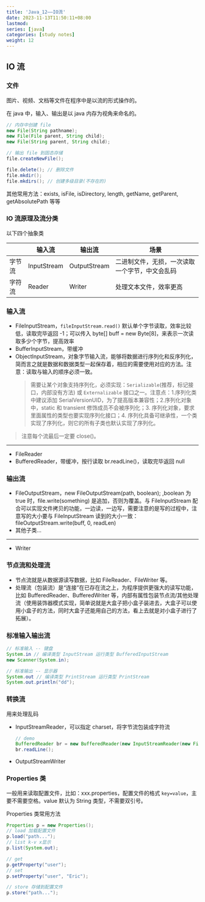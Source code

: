 ```yaml
---
title: 'Java_12——IO流'
date: 2023-11-13T11:50:11+08:00
lastmod:
series: [java]
categories: [study notes]
weight: 12
---
```


## IO 流

### 文件

图片、视频、文档等文件在程序中是以流的形式操作的。

在 java 中，输入、输出是以 java 内存为视角来命名的。

```java
// 内存中创建 file
new File(String pathname);
new File(File parent, String child);
new File(String parent, String child);

// 输出 file 到固态存储
file.createNewFile();

file.delete(); // 删除文件
file.mkdir();
file.mkdirs(); // 创建多级目录(不存在的)
```

其他常用方法：exists, isFile, isDirectory, length, getName, getParent, getAbsolutePath 等等

### IO 流原理及流分类

以下四个抽象类

|        | 输入流      | 输出流       | 场景                                           |
| ------ | ----------- | ------------ | ---------------------------------------------- |
| 字节流 | InputStream | OutputStream | 二进制文件，无损，一次读取一个字节，中文会乱码 |
| 字符流 | Reader      | Writer       | 处理文本文件，效率更高                         |

### 输入流

- FileInputStream，`fileInputStream.read()` 默认单个字节读取，效率比较低，读取完毕返回 -1；可以传入 byte[] buff = new Byte[8]，来表示一次读取多少个字节，提高效率
- BufferInputStream，带缓冲
- ObjectInputStream，对象字节输入流，能够将数据进行序列化和反序列化，简而言之就是数据和数据类型一起保存着，相应的需要使用对应的方法。注意：读取与输入的顺序必须一致。
  > 需要让某个对象支持序列化，必须实现：`Serializable`(推荐，标记接口，内部没有方法) 或 `Externalizable` 接口之一。注意点：1.序列化类中建议添加 SerialVersionUID，为了提高版本兼容性；2.序列化对象中，static 和 transient 修饰成员不会被序列化；3. 序列化对象，要求里面属性的类型也要实现序列化接口；4. 序列化具备可继承性，一个类实现了序列化，则它的所有子类也默认实现了序列化。

> 注意每个流最后一定要 close()。

---

- FileReader
- BufferedReader，带缓冲，按行读取 br.readLine()，读取完毕返回 null

### 输出流

- FileOutputStream，new FileOutputStream(path, boolean); ,boolean 为 true 时，file.write(something) 是追加，否则为覆盖。与 FileInputStream 配合可以实现文件拷贝的功能，一边读，一边写，需要注意的是写的过程中，注意写的大小要与 FileInputStream 读到的大小一致：fileOutputStream.write(buff, 0, readLen)
- 其他子类...

---

- Writer

### 节点流和处理流

- 节点流就是从数据源读写数据，比如 FileReader、FileWriter 等。
- 处理流（包装流）是“连接”在已存在流之上，为程序提供更强大的读写功能，比如 BufferedReader、BufferedWriter 等，内部有属性包装节点流/其他处理流（使用装饰器模式实现，简单说就是大盒子把小盒子装进去，大盒子可以使用小盒子的方法，同时大盒子还能用自己的方法，看上去就是对小盒子进行了拓展）。

### 标准输入输出流

```java
// 标准输入 -- 键盘
System.in // 编译类型 InputStream 运行类型 BufferedInputStream
new Scanner(System.in);

// 标准输出 -- 显示器
System.out // 编译类型 PrintStream 运行类型 PrintStream
System.out.println("dd");
```

### 转换流

用来处理乱码

- InputStreamReader，可以指定 charset，将字节流包装成字符流
  ```java
  // demo
  BufferedReader br = new BufferedReader(new InputStreamReader(new FileInputStream(filepath), "gbk"));
  br.readLine();
  ```
- OutputStreamWriter

### Properties 类

一般用来读取配置文件，比如：xxx.properties，配置文件的格式 `key=value`，主要不需要空格。value 默认为 String 类型，不需要双引号。

Properties 类常用方法

```java
Properties p = new Properties();
// load 加载配置文件
p.load("path...");
// list k-v x显示
p.list(System.out);

// get
p.getProperty("user");
// set
p.setProperty("user", "Eric");

// store 存储到配置文件
p.store("path...");
```
